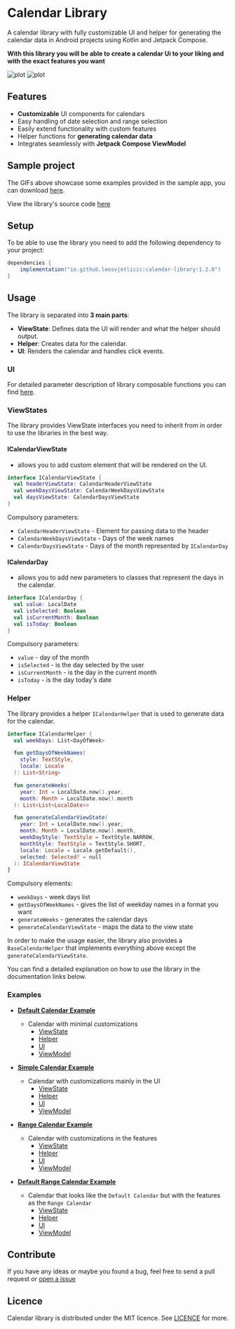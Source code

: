 # Calendar Library

A calendar library with fully customizable UI and helper for generating the calendar data in Android projects using Kotlin and Jetpack Compose.

**With this library you will be able to create a calendar Ui to your liking and with the exact features you want**

![plot](./videos/Default.gif)
![plot](./videos/DefaultRange.gif)

## Features
* **Customizable** UI components for calendars
* Easy handling of date selection and range selection
* Easily extend functionality with custom features
* Helper functions for **generating calendar data**
* Integrates seamlessly with **Jetpack Compose ViewModel**


## Sample project
The GIFs above showcase some examples provided in the sample app, you can download [here](https://github.com/LeoSvjetlicic/CalendarLibrary/archive/refs/heads/main.zip).

View the library's source code [here](https://github.com/LeoSvjetlicic/CalendarLibrary/tree/main/calendarLibrary)

## Setup
To be able to use the library you need to add the following dependency to your project:

```gradle
dependencies {
    implementation("io.github.leosvjetlicic:calendar-library:1.2.0")
}
```

## Usage

The library is separated into **3 main parts**:

* **ViewState**: Defines data the UI will render and what the helper should output.
* **Helper**: Creates data for the calendar.
* **UI**: Renders the calendar and handles click events.

### UI

For detailed parameter description of library composable functions you can find [here](https://github.com/LeoSvjetlicic/CalendarLibrary/blob/main/docs/composables/Composables.md).

### ViewStates

The library provides ViewState interfaces you need to inherit from in order to use the libraries in
the best way.

#### ICalendarViewState
- allows you to add custom element that will be rendered on the UI.

```kotlin
interface ICalendarViewState {
  val headerViewState: CalendarHeaderViewState
  val weekDaysViewState: CalendarWeekDaysViewState
  val daysViewState: CalendarDaysViewState
}
```

Compulsory parameters:

* `CalendarHeaderViewState` - Element for passing data to the header
* `CalendarWeekDaysViewState` - Days of the week names
* `CalendarDaysViewState` - Days of the month represented by `ICalendarDay`

#### ICalendarDay
- allows you to add new parameters to classes that represent the days in the calendar.

```kotlin
interface ICalendarDay {
  val value: LocalDate
  val isSelected: Boolean
  val isCurrentMonth: Boolean
  val isToday: Boolean
}
```

Compulsory parameters:

* `value` - day of the month
* `isSelected` - is the day selected by the user
* `isCurrentMonth` - is the day in the current month
* `isToday` - is the day today's date

### Helper

The library provides a helper `ICalendarHelper` that is used to generate data for the calendar.

```kotlin
interface ICalendarHelper {
  val weekDays: List<DayOfWeek>

  fun getDaysOfWeekNames(
    style: TextStyle,
    locale: Locale
  ): List<String>

  fun generateWeeks(
    year: Int = LocalDate.now().year,
    month: Month = LocalDate.now().month
  ): List<List<LocalDate>>

  fun generateCalendarViewState(
    year: Int = LocalDate.now().year,
    month: Month = LocalDate.now().month,
    weekDayStyle: TextStyle = TextStyle.NARROW,
    monthStyle: TextStyle = TextStyle.SHORT,
    locale: Locale = Locale.getDefault(),
    selected: Selected? = null
  ): ICalendarViewState
}
```

Compulsory elements:

* `weekDays` - week days list
* `getDaysOfWeekNames` - gives the list of weekday names in a format you want
* `generateWeeks` - generates the calendar days
* `generateCalendarViewState` - maps the data to the view state

In order to make the usage easier, the library also provides a `BaseCalendarHelper` that implements everything above except the
`generateCalendarViewState`.

You can find a detailed explanation on how to use the library in the documentation links below.

### Examples
* **[Default Calendar Example](https://github.com/LeoSvjetlicic/CalendarLibrary/tree/main/docs/defaultcalendar)**
  - Calendar with minimal customizations
    * [ViewState](https://github.com/LeoSvjetlicic/CalendarLibrary/tree/main/docs/defaultcalendar/DefaultViewState.md)
    * [Helper](https://github.com/LeoSvjetlicic/CalendarLibrary/tree/main/docs/defaultcalendar/DefaultHelper.md)
    * [UI](https://github.com/LeoSvjetlicic/CalendarLibrary/tree/main/docs/defaultcalendar/DefaultUI.md)
    * [ViewModel](https://github.com/LeoSvjetlicic/CalendarLibrary/tree/main/docs/defaultcalendar/DefaultViewModel.md)

* **[Simple Calendar Example](https://github.com/LeoSvjetlicic/CalendarLibrary/tree/main/docs/simplecalendar)**
  - Calendar with customizations mainly in the UI
    * [ViewState](https://github.com/LeoSvjetlicic/CalendarLibrary/tree/main/docs/simplecalendar/SimpleViewState.md)
    * [Helper](https://github.com/LeoSvjetlicic/CalendarLibrary/tree/main/docs/simplecalendar/SimpleHelper.md)
    * [UI](https://github.com/LeoSvjetlicic/CalendarLibrary/tree/main/docs/simplecalendar/SimpleUI.md)
    * [ViewModel](https://github.com/LeoSvjetlicic/CalendarLibrary/tree/main/docs/simplecalendar/SimpleViewModel.md)
  
* **[Range Calendar Example](https://github.com/LeoSvjetlicic/CalendarLibrary/tree/main/docs/rangecalendar)**
  - Calendar with customizations in the features
    * [ViewState](https://github.com/LeoSvjetlicic/CalendarLibrary/tree/main/docs/rangecalendar/RangeViewState.md)
    * [Helper](https://github.com/LeoSvjetlicic/CalendarLibrary/tree/main/docs/rangecalendar/RangeHelper.md)
    * [UI](https://github.com/LeoSvjetlicic/CalendarLibrary/tree/main/docs/rangecalendar/RangeUI.md)
    * [ViewModel](https://github.com/LeoSvjetlicic/CalendarLibrary/tree/main/docs/rangecalendar/RangeViewModel.md)

* **[Default Range Calendar Example](https://github.com/LeoSvjetlicic/CalendarLibrary/tree/main/docs/defaultrangecalendar)**
  - Calendar that looks like the `Default Calendar` but with the features as the `Range Calendar`
    * [ViewState](https://github.com/LeoSvjetlicic/CalendarLibrary/tree/main/docs/defaultrangecalendar/DefaultRangeViewState.md)
    * [Helper](https://github.com/LeoSvjetlicic/CalendarLibrary/tree/main/docs/defaultrangecalendar/DefaultRangeHelper.md)
    * [UI](https://github.com/LeoSvjetlicic/CalendarLibrary/tree/main/docs/defaultrangecalendar/DefaultRangeUI.md)
    * [ViewModel](https://github.com/LeoSvjetlicic/CalendarLibrary/tree/main/docs/defaultrangecalendar/DefaultRangeViewModel.md)

## Contribute
If you have any ideas or maybe you found a bug, feel free to send a pull request or [open a issue](https://github.com/LeoSvjetlicic/CalendarLibrary/issues)

## Licence
Calendar library is distributed under the MIT licence. See [LICENCE](https://github.com/LeoSvjetlicic/CalendarLibrary/blob/main/LICENSE) for more.
